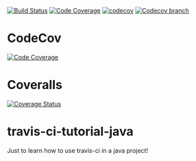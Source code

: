 [![Build Status](https://travis-ci.org/chamap1/travis-ci-tutorial-java.svg?branch=master)](https://travis-ci.org/chamap1/travis-ci-tutorial-java)
[![Code Coverage](https://codeship.com/projects/6a681a50-e593-0134-9a54-2a3c530bf09c/status?branch=master)](https://codeship.com/projects/206596)
[![codecov](https://codecov.io/gh/dellemc-symphony/common-messaging-parent/branch/master/graph/badge.svg)](https://codecov.io/gh/dellemc-symphony/common-messaging-parent)
[![Codecov branch](https://img.shields.io/codecov/c/github/dellemc-symphony/common-messaging-parent/master.svg)]()
# CodeCov
[![Code Coverage](https://codecov.io/github/chamap1/travis-ci-tutorial-java/coverage.svg)](https://codecov.io/gh/chamap1/travis-ci-tutorial-java)
# Coveralls
[![Coverage Status](https://coveralls.io/repos/github/chamap1/travis-ci-tutorial-java/badge.svg?branch=master)](https://coveralls.io/github/chamap1/travis-ci-tutorial-java?branch=master)

# travis-ci-tutorial-java
Just to learn how to use travis-ci in a java project!


